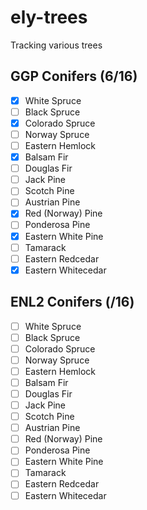 # ely-trees

Tracking various trees

## GGP Conifers (6/16)

- [x] White Spruce
- [ ] Black Spruce
- [x] Colorado Spruce
- [ ] Norway Spruce
- [ ] Eastern Hemlock
- [x] Balsam Fir
- [ ] Douglas Fir
- [ ] Jack Pine
- [ ] Scotch Pine
- [ ] Austrian Pine
- [x] Red (Norway) Pine
- [ ] Ponderosa Pine
- [x] Eastern White Pine
- [ ] Tamarack
- [ ] Eastern Redcedar
- [x] Eastern Whitecedar

## ENL2 Conifers  (/16)

- [ ] White Spruce
- [ ] Black Spruce
- [ ] Colorado Spruce
- [ ] Norway Spruce
- [ ] Eastern Hemlock
- [ ] Balsam Fir
- [ ] Douglas Fir
- [ ] Jack Pine
- [ ] Scotch Pine
- [ ] Austrian Pine
- [ ] Red (Norway) Pine
- [ ] Ponderosa Pine
- [ ] Eastern White Pine
- [ ] Tamarack
- [ ] Eastern Redcedar
- [ ] Eastern Whitecedar
